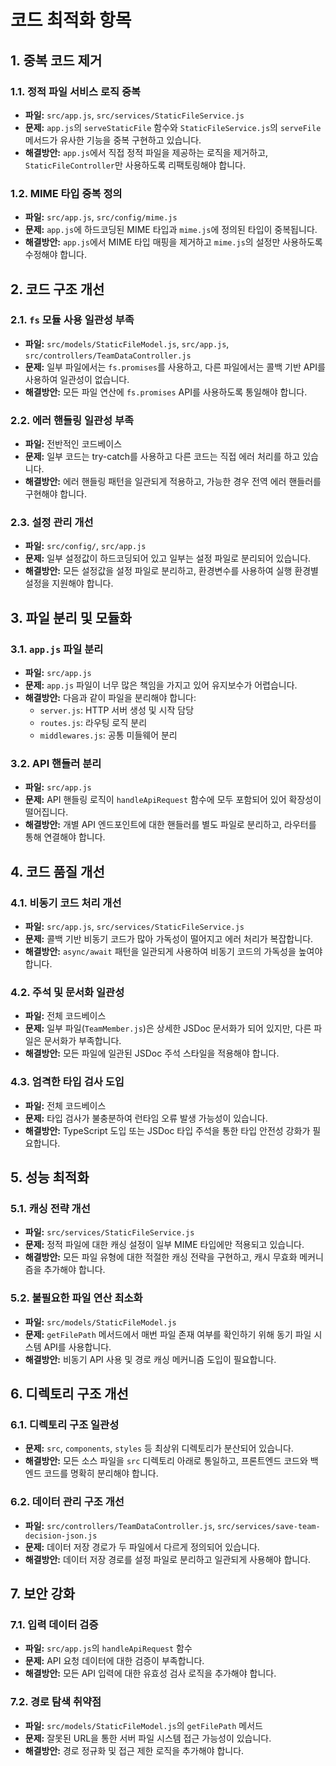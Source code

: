 # 코드 최적화 항목

## 1. 중복 코드 제거

### 1.1. 정적 파일 서비스 로직 중복
- **파일:** `src/app.js`, `src/services/StaticFileService.js`
- **문제:** `app.js`의 `serveStaticFile` 함수와 `StaticFileService.js`의 `serveFile` 메서드가 유사한 기능을 중복 구현하고 있습니다.
- **해결방안:** `app.js`에서 직접 정적 파일을 제공하는 로직을 제거하고, `StaticFileController`만 사용하도록 리팩토링해야 합니다.

### 1.2. MIME 타입 중복 정의
- **파일:** `src/app.js`, `src/config/mime.js`
- **문제:** `app.js`에 하드코딩된 MIME 타입과 `mime.js`에 정의된 타입이 중복됩니다.
- **해결방안:** `app.js`에서 MIME 타입 매핑을 제거하고 `mime.js`의 설정만 사용하도록 수정해야 합니다.

## 2. 코드 구조 개선

### 2.1. `fs` 모듈 사용 일관성 부족
- **파일:** `src/models/StaticFileModel.js`, `src/app.js`, `src/controllers/TeamDataController.js`
- **문제:** 일부 파일에서는 `fs.promises`를 사용하고, 다른 파일에서는 콜백 기반 API를 사용하여 일관성이 없습니다.
- **해결방안:** 모든 파일 연산에 `fs.promises` API를 사용하도록 통일해야 합니다.

### 2.2. 에러 핸들링 일관성 부족
- **파일:** 전반적인 코드베이스
- **문제:** 일부 코드는 try-catch를 사용하고 다른 코드는 직접 에러 처리를 하고 있습니다.
- **해결방안:** 에러 핸들링 패턴을 일관되게 적용하고, 가능한 경우 전역 에러 핸들러를 구현해야 합니다.

### 2.3. 설정 관리 개선
- **파일:** `src/config/`, `src/app.js`
- **문제:** 일부 설정값이 하드코딩되어 있고 일부는 설정 파일로 분리되어 있습니다.
- **해결방안:** 모든 설정값을 설정 파일로 분리하고, 환경변수를 사용하여 실행 환경별 설정을 지원해야 합니다.

## 3. 파일 분리 및 모듈화

### 3.1. `app.js` 파일 분리
- **파일:** `src/app.js`
- **문제:** `app.js` 파일이 너무 많은 책임을 가지고 있어 유지보수가 어렵습니다.
- **해결방안:** 다음과 같이 파일을 분리해야 합니다:
  - `server.js`: HTTP 서버 생성 및 시작 담당
  - `routes.js`: 라우팅 로직 분리
  - `middlewares.js`: 공통 미들웨어 분리

### 3.2. API 핸들러 분리
- **파일:** `src/app.js`
- **문제:** API 핸들링 로직이 `handleApiRequest` 함수에 모두 포함되어 있어 확장성이 떨어집니다.
- **해결방안:** 개별 API 엔드포인트에 대한 핸들러를 별도 파일로 분리하고, 라우터를 통해 연결해야 합니다.

## 4. 코드 품질 개선

### 4.1. 비동기 코드 처리 개선
- **파일:** `src/app.js`, `src/services/StaticFileService.js`
- **문제:** 콜백 기반 비동기 코드가 많아 가독성이 떨어지고 에러 처리가 복잡합니다.
- **해결방안:** `async/await` 패턴을 일관되게 사용하여 비동기 코드의 가독성을 높여야 합니다.

### 4.2. 주석 및 문서화 일관성
- **파일:** 전체 코드베이스
- **문제:** 일부 파일(`TeamMember.js`)은 상세한 JSDoc 문서화가 되어 있지만, 다른 파일은 문서화가 부족합니다.
- **해결방안:** 모든 파일에 일관된 JSDoc 주석 스타일을 적용해야 합니다.

### 4.3. 엄격한 타입 검사 도입
- **파일:** 전체 코드베이스
- **문제:** 타입 검사가 불충분하여 런타임 오류 발생 가능성이 있습니다.
- **해결방안:** TypeScript 도입 또는 JSDoc 타입 주석을 통한 타입 안전성 강화가 필요합니다.

## 5. 성능 최적화

### 5.1. 캐싱 전략 개선
- **파일:** `src/services/StaticFileService.js`
- **문제:** 정적 파일에 대한 캐싱 설정이 일부 MIME 타입에만 적용되고 있습니다.
- **해결방안:** 모든 파일 유형에 대한 적절한 캐싱 전략을 구현하고, 캐시 무효화 메커니즘을 추가해야 합니다.

### 5.2. 불필요한 파일 연산 최소화
- **파일:** `src/models/StaticFileModel.js`
- **문제:** `getFilePath` 메서드에서 매번 파일 존재 여부를 확인하기 위해 동기 파일 시스템 API를 사용합니다.
- **해결방안:** 비동기 API 사용 및 경로 캐싱 메커니즘 도입이 필요합니다.

## 6. 디렉토리 구조 개선

### 6.1. 디렉토리 구조 일관성
- **문제:** `src`, `components`, `styles` 등 최상위 디렉토리가 분산되어 있습니다.
- **해결방안:** 모든 소스 파일을 `src` 디렉토리 아래로 통일하고, 프론트엔드 코드와 백엔드 코드를 명확히 분리해야 합니다.

### 6.2. 데이터 관리 구조 개선
- **파일:** `src/controllers/TeamDataController.js`, `src/services/save-team-decision-json.js`
- **문제:** 데이터 저장 경로가 두 파일에서 다르게 정의되어 있습니다.
- **해결방안:** 데이터 저장 경로를 설정 파일로 분리하고 일관되게 사용해야 합니다.

## 7. 보안 강화

### 7.1. 입력 데이터 검증
- **파일:** `src/app.js`의 `handleApiRequest` 함수
- **문제:** API 요청 데이터에 대한 검증이 부족합니다.
- **해결방안:** 모든 API 입력에 대한 유효성 검사 로직을 추가해야 합니다.

### 7.2. 경로 탐색 취약점
- **파일:** `src/models/StaticFileModel.js`의 `getFilePath` 메서드
- **문제:** 잘못된 URL을 통한 서버 파일 시스템 접근 가능성이 있습니다.
- **해결방안:** 경로 정규화 및 접근 제한 로직을 추가해야 합니다. 